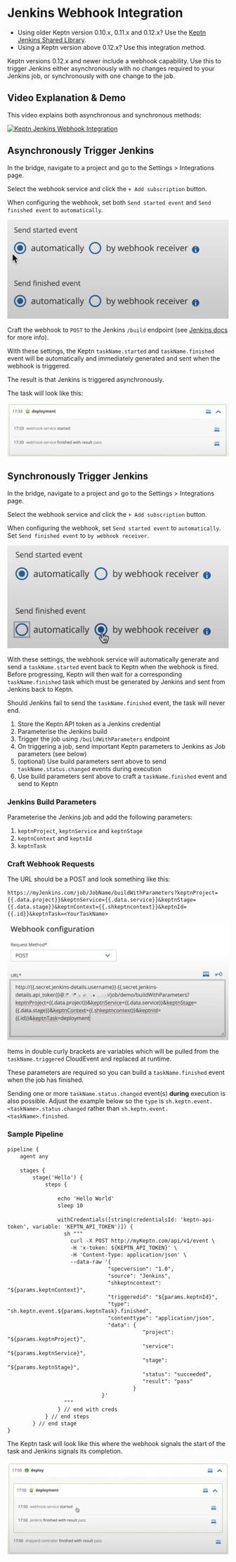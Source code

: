 # Jenkins Webhook Integration

- Using older Keptn version 0.10.x, 0.11.x and 0.12.x? Use the [Keptn Jenkins Shared Library](https://artifacthub.io/packages/keptn/keptn-integrations/jenkins-library).
- Using a Keptn version above 0.12.x? Use this integration method.

Keptn versions 0.12.x and newer include a webhook capability. Use this to trigger Jenkins either asynchronously with no changes required to your Jenkins job, or synchronously with one change to the job.

## Video Explanation & Demo

This video explains both asynchronous and synchronous methods:

[![Keptn Jenkins Webhook Integration](https://img.youtube.com/vi/ehI23d7s-dY/0.jpg)](https://www.youtube.com/watch?v=ehI23d7s-dY&t=50s)

## Asynchronously Trigger Jenkins
In the bridge, navigate to a project and go to the Settings > Integrations page.

Select the webhook service and click the `+ Add subscription` button.

When configuring the webhook, set both `Send started event` and `Send finished event` to `automatically`.

![async started and finished](https://raw.githubusercontent.com/keptn-contrib/artifacthub/main/jenkins-webhook/1.0.0/assets/async-started-finished.jpg)

Craft the webhook to `POST` to the Jenkins `/build` endpoint (see [Jenkins docs](https://www.jenkins.io/doc/book/using/remote-access-api/) for more info).

With these settings, the Keptn `taskName.started` and `taskName.finished` event will be automatically and immediately generated and sent when the webhook is triggered.

The result is that Jenkins is triggered asynchronously.

The task will look like this:

![jenkins async](https://raw.githubusercontent.com/keptn-contrib/artifacthub/main/jenkins-webhook/1.0.0/assets/async-task.jpg)

## Synchronously Trigger Jenkins

In the bridge, navigate to a project and go to the Settings > Integrations page.

Select the webhook service and click the `+ Add subscription` button.

When configuring the webhook, set `Send started event` to `automatically`. Set `Send finished event` to `by webhook receiver`.

![jenkins sync](https://raw.githubusercontent.com/keptn-contrib/artifacthub/main/jenkins-webhook/1.0.0/assets/sync-started-finished.jpg)

With these settings, the webhook service will automatically generate and send a `taskName.started` event back to Keptn when the webhook is fired. Before progressing, Keptn will then wait for a corresponding `taskName.finished` task which must be generated by Jenkins and sent from Jenkins back to Keptn.

Should Jenkins fail to send the `taskName.finished` event, the task will never end.

1. Store the Keptn API token as a Jenkins credential
2. Parameterise the Jenkins build
3. Trigger the job using `/buildWithParameters` endpoint
4. On triggering a job, send important Keptn parameters to Jenkins as Job parameters (see below)
5. (optional) Use build parameters sent above to send `taskName.status.changed` events during execution
6. Use build parameters sent above to craft a `taskName.finished` event and send to Keptn

### Jenkins Build Parameters
Parameterise the Jenkins job and add the following parameters:

1. `keptnProject`, `keptnService` and `keptnStage`
2. `keptnContext` and `keptnId`
3. `keptnTask`

### Craft Webhook Requests

The URL should be a POST and look something like this:

```
https://myJenkins.com/job/JobName/buildWithParameters?keptnProject={{.data.project}}&keptnService={{.data.service}}&keptnStage={{.data.stage}}&keptnContext={{.shkeptncontext}}&keptnId={{.id}}&keptnTask=<YourTaskName>
```

![sync webhook](https://raw.githubusercontent.com/keptn-contrib/artifacthub/main/jenkins-webhook/1.0.0/assets/sync-webhook.jpg)

Items in double curly brackets are variables which will be pulled from the `taskName.triggered` CloudEvent and replaced at runtime.

These parameters are required so you can build a `taskName.finished` event when the job has finished.

Sending one or more `taskName.status.changed` event(s) **during** execution is also possible. Adjust the example below so the `type` is `sh.keptn.event.<taskName>.status.changed` rather than `sh.keptn.event.<taskName>.finished`.

### Sample Pipeline

```
pipeline {
    agent any

    stages {
        stage('Hello') {
            steps {
                
                echo 'Hello World'
                sleep 10
                
                withCredentials([string(credentialsId: 'keptn-api-token', variable: 'KEPTN_API_TOKEN')]) {
                  sh """
                    curl -X POST http://myKeptn.com/api/v1/event \
                    -H 'x-token: ${KEPTN_API_TOKEN}' \
                    -H 'Content-Type: application/json' \
                    --data-raw '{
                                "specversion": "1.0",
                                "source": "Jenkins",
                                "shkeptncontext": "${params.keptnContext}",
                                "triggeredid": "${params.keptnId}",
                                "type": "sh.keptn.event.${params.keptnTask}.finished",
                                "contenttype": "application/json",
                                "data": {
                                           "project": "${params.keptnProject}",
                                           "service": "${params.keptnService}",
                                           "stage": "${params.keptnStage}",
                                           "status": "succeeded",
                                           "result": "pass"
                                        }
                              }'
                  """
                } // end with creds
            } // end steps
        } // end stage
}
```

The Keptn task will look like this where the webhook signals the start of the task and Jenkins signals its completion.


![sync task](https://raw.githubusercontent.com/keptn-contrib/artifacthub/main/jenkins-webhook/1.0.0/assets/sync-task.jpg)
